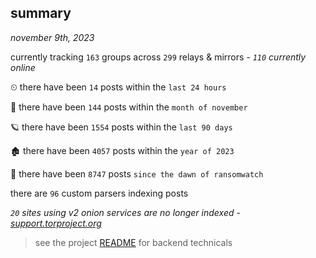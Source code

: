 
## summary
_november 9th, 2023_

currently tracking `163` groups across `299` relays & mirrors - _`110` currently online_

⏲ there have been `14` posts within the `last 24 hours`

🦈 there have been `144` posts within the `month of november`

🪐 there have been `1554` posts within the `last 90 days`

🏚 there have been `4057` posts within the `year of 2023`

🦕 there have been `8747` posts `since the dawn of ransomwatch`

there are `96` custom parsers indexing posts

_`20` sites using v2 onion services are no longer indexed - [support.torproject.org](https://support.torproject.org/onionservices/v2-deprecation/)_

> see the project [README](https://github.com/joshhighet/ransomwatch#ransomwatch--) for backend technicals

